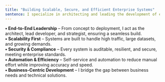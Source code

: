 ```yaml
---
title: "Building Scalable, Secure, and Efficient Enterprise Systems"
sentence: I specialize in architecting and leading the development of enterprise-scale software solutions. My approach ensures that systems are highly performant, secure and flexible enough to adapt to evolving business needs.
---
```


**• End-to-End Leadership** – From concept to deployment, I act as the architect, lead developer, and strategist, ensuring a seamless build.  
**• Scalability First** – Systems are built to handle high traffic, large datasets, and growing demands.  
**• Security & Compliance** – Every system is auditable, resilient, and secure, meeting enterprise standards.  
**• Automation & Efficiency** – Self-service and automation to reduce manual effort while improving accuracy and speed.  
**• Business-Centric Development** – I bridge the gap between business needs and technical solutions.
